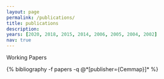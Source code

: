 ```yaml
---
layout: page
permalink: /publications/
title: publications
description:
years: [2020, 2018, 2015, 2014, 2006, 2005, 2004, 2002]
nav: true
---
```

<a> Working Papers </a>
<div class="publications">
{% bibliography -f papers -q @*[publisher={Cemmap}]* %}

</div>
